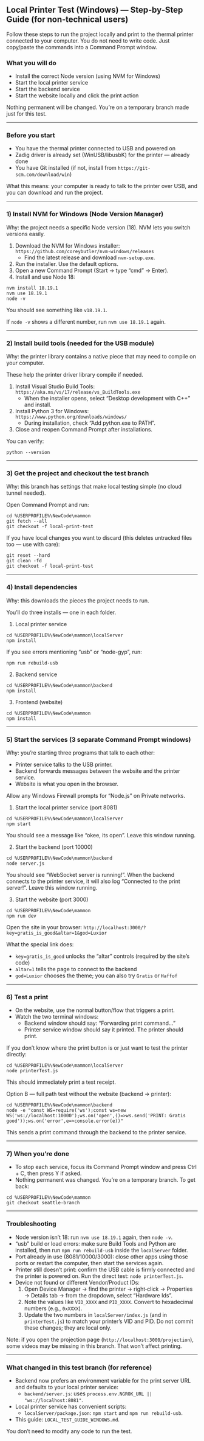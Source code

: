 ## Local Printer Test (Windows) — Step‑by‑Step Guide (for non‑technical users)

Follow these steps to run the project locally and print to the thermal printer connected to your computer. You do not need to write code. Just copy/paste the commands into a Command Prompt window.

### What you will do

- Install the correct Node version (using NVM for Windows)
- Start the local printer service
- Start the backend service
- Start the website locally and click the print action

Nothing permanent will be changed. You’re on a temporary branch made just for this test.

---

### Before you start

- You have the thermal printer connected to USB and powered on
- Zadig driver is already set (WinUSB/libusbK) for the printer — already done
- You have Git installed (if not, install from `https://git-scm.com/download/win`)

What this means: your computer is ready to talk to the printer over USB, and you can download and run the project.

---

### 1) Install NVM for Windows (Node Version Manager)

Why: the project needs a specific Node version (18). NVM lets you switch versions easily.

1. Download the NVM for Windows installer: `https://github.com/coreybutler/nvm-windows/releases`
   - Find the latest release and download `nvm-setup.exe`.
2. Run the installer. Use the default options.
3. Open a new Command Prompt (Start → type “cmd” → Enter).
4. Install and use Node 18:

```
nvm install 18.19.1
nvm use 18.19.1
node -v
```

You should see something like `v18.19.1`.

If `node -v` shows a different number, run `nvm use 18.19.1` again.

---

### 2) Install build tools (needed for the USB module)

Why: the printer library contains a native piece that may need to compile on your computer.

These help the printer driver library compile if needed.

1. Install Visual Studio Build Tools: `https://aka.ms/vs/17/release/vs_BuildTools.exe`
   - When the installer opens, select “Desktop development with C++” and install.
2. Install Python 3 for Windows: `https://www.python.org/downloads/windows/`
   - During installation, check “Add python.exe to PATH”.
3. Close and reopen Command Prompt after installations.

You can verify:

```
python --version
```

---

### 3) Get the project and checkout the test branch

Why: this branch has settings that make local testing simple (no cloud tunnel needed).

Open Command Prompt and run:

```
cd %USERPROFILE%\NewCode\mammon
git fetch --all
git checkout -f local-print-test
```

If you have local changes you want to discard (this deletes untracked files too — use with care):

```
git reset --hard
git clean -fd
git checkout -f local-print-test
```

---

### 4) Install dependencies

Why: this downloads the pieces the project needs to run.

You’ll do three installs — one in each folder.

1. Local printer service

```
cd %USERPROFILE%\NewCode\mammon\localServer
npm install
```

If you see errors mentioning “usb” or “node-gyp”, run:

```
npm run rebuild-usb
```

2. Backend service

```
cd %USERPROFILE%\NewCode\mammon\backend
npm install
```

3. Frontend (website)

```
cd %USERPROFILE%\NewCode\mammon
npm install
```

---

### 5) Start the services (3 separate Command Prompt windows)

Why: you’re starting three programs that talk to each other:

- Printer service talks to the USB printer.
- Backend forwards messages between the website and the printer service.
- Website is what you open in the browser.

Allow any Windows Firewall prompts for “Node.js” on Private networks.

1. Start the local printer service (port 8081)

```
cd %USERPROFILE%\NewCode\mammon\localServer
npm start
```

You should see a message like “okee, its open”. Leave this window running.

2. Start the backend (port 10000)

```
cd %USERPROFILE%\NewCode\mammon\backend
node server.js
```

You should see “WebSocket server is running!”. When the backend connects to the printer service, it will also log “Connected to the print server!”. Leave this window running.

3. Start the website (port 3000)

```
cd %USERPROFILE%\NewCode\mammon
npm run dev
```

Open the site in your browser: `http://localhost:3000/?key=gratis_is_good&altar=1&god=Luxior`

What the special link does:

- `key=gratis_is_good` unlocks the “altar” controls (required by the site’s code)
- `altar=1` tells the page to connect to the backend
- `god=Luxior` chooses the theme; you can also try `Gratis` or `Haffof`

---

### 6) Test a print

- On the website, use the normal button/flow that triggers a print.
- Watch the two terminal windows:
  - Backend window should say: “Forwarding print command...”
  - Printer service window should say it printed. The printer should print.

If you don’t know where the print button is or just want to test the printer directly:

```
cd %USERPROFILE%\NewCode\mammon\localServer
node printerTest.js
```

This should immediately print a test receipt.

Option B — full path test without the website (backend → printer):

```
cd %USERPROFILE%\NewCode\mammon\backend
node -e "const WS=require('ws');const ws=new WS('ws://localhost:10000');ws.on('open',()=>ws.send('PRINT: Gratis good'));ws.on('error',e=>console.error(e))"
```

This sends a print command through the backend to the printer service.

---

### 7) When you’re done

- To stop each service, focus its Command Prompt window and press Ctrl + C, then press Y if asked.
- Nothing permanent was changed. You’re on a temporary branch. To get back:

```
cd %USERPROFILE%\NewCode\mammon
git checkout seattle-branch
```

---

### Troubleshooting

- Node version isn’t 18: run `nvm use 18.19.1` again, then `node -v`.
- “usb” build or load errors: make sure Build Tools and Python are installed, then run `npm run rebuild-usb` inside the `localServer` folder.
- Port already in use (8081/10000/3000): close other apps using those ports or restart the computer, then start the services again.
- Printer still doesn’t print: confirm the USB cable is firmly connected and the printer is powered on. Run the direct test: `node printerTest.js`.
- Device not found or different Vendor/Product IDs:
  1. Open Device Manager → find the printer → right‑click → Properties → Details tab → from the dropdown, select “Hardware Ids”.
  2. Note the values like `VID_XXXX` and `PID_XXXX`. Convert to hexadecimal numbers (e.g., `0xXXXX`).
  3. Update the two numbers in `localServer/index.js` (and in `printerTest.js`) to match your printer’s VID and PID. Do not commit these changes; they are local only.

Note: if you open the projection page (`http://localhost:3000/projection`), some videos may be missing in this branch. That won’t affect printing.

---

### What changed in this test branch (for reference)

- Backend now prefers an environment variable for the print server URL and defaults to your local printer service:
  - `backend/server.js`: uses `process.env.NGROK_URL || "ws://localhost:8081"`.
- Local printer service has convenient scripts:
  - `localServer/package.json`: `npm start` and `npm run rebuild-usb`.
- This guide: `LOCAL_TEST_GUIDE_WINDOWS.md`.

You don’t need to modify any code to run the test.
